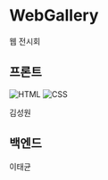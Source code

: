 # WebGallery
웹 전시회

## 프론트
![HTML](https://img.shields.io/badge/HTML-E34F26?style=flat-square&logo=HTML5&logoColor=white)
![CSS](https://img.shields.io/badge/CSS-1572B6?style=flat-square&logo=CSS3&logoColor=white)

김성원

## 백엔드
이태균
